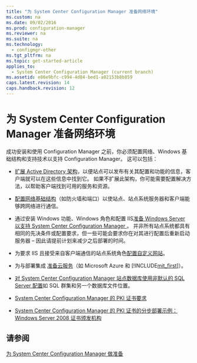 ```yaml
---
title: "为 System Center Configuration Manager 准备网络环境"
ms.custom: na
ms.date: 09/02/2016
ms.prod: configuration-manager
ms.reviewer: na
ms.suite: na
ms.technology: 
  - configmgr-other
ms.tgt_pltfrm: na
ms.topic: get-started-article
applies_to: 
  - System Center Configuration Manager (current branch)
ms.assetid: e86e9bfc-c994-4d84-bed1-a02153b8b859
caps.latest.revision: 14
caps.handback.revision: 12
---
```

# 为 System Center Configuration Manager 准备网络环境
成功安装和使用 Configuration Manager 之前，你必须配置网络、Windows 基础结构和支持技术以支持 Configuration Manager。 这可以包括：  
  
-   [扩展 Active Directory 架构](https://technet.microsoft.com/library/mt345589.aspx)，以便站点可以发布有关其配置和功能的信息，客户端就可以在这些信息中找到它。 如果不扩展此架构，你可能需要配置解决方法，以帮助客户端找到可用的服务和资源。  
  
-   [配置网络基础结构](https://technet.microsoft.com/library/mt427452.aspx)（如防火墙和端口）以使站点、站点系统服务器和客户端能够跨网络进行通信。  
  
-   通过安装 Windows 功能、Windows 角色和配置 IIS[准备 Windows Server 以支持 System Center Configuration Manager ](../LocTest/Prepare-Windows-Servers-to-support-System-Center-Configuration-Manager.md)。 并非所有站点系统都具有相同的先决条件或配置要求，但一些可能会要求你在对其进行配置后重新启动服务器 – 因此请提前计划来减少之后部署的时间。  
  
-   为要求 IIS 且接受来自客户端通信的站点系统角色[配置自定义网站](https://technet.microsoft.com/library/mt426625.aspx)。  
  
-   为与部署集成    [准备云服务](http://technet.microsoft.com/library/mt449632.aspx)（如 Microsoft Azure 和 [!INCLUDE[mit_first](../LocTest/includes/mit_first_md.md)]）。  
  
-   [对 System Center Configuration Manager 站点数据库使用非默认的 SQL Server 配置](../Topic/Use%20non-default%20SQL%20Server%20configurations%20for%20the%20System%20Center%20Configuration%20Manager%20site%20database.md)如 SQL 群集和另一个数据库文件位置。  
  
-   [System Center Configuration Manager 的 PKI 证书要求](../LocTest/PKI-certificate-requirements-for-System-Center-Configuration-Manager.md)  
  
-   [System Center Configuration Manager 的 PKI 证书的分步部署示例：Windows Server 2008 证书颁发机构](../Topic/Step-by-step%20example%20deployment%20of%20the%20PKI%20certificates%20for%20System%20Center%20Configuration%20Manager:%20Windows%20Server%202008%20Certification%20Authority.md)  
  
## 请参阅  
 [为 System Center Configuration Manager 做准备](../LocTest/Get-ready-for-System-Center-Configuration-Manager.md)